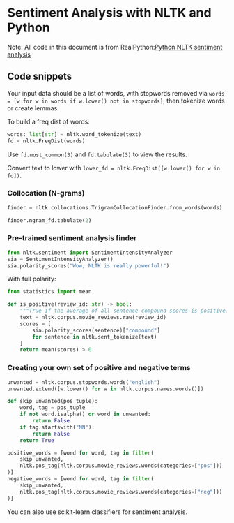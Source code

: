 
# Sentiment Analysis with NLTK and Python
Note: All code in this document is from RealPython:[Python NLTK sentiment analysis](https://realpython.com/python-nltk-sentiment-analysis/#:~:text=Sentiment%20analysis%20is%20the%20practice,obtain%20insights%20from%20linguistic%20data.)

## Code snippets
Your input data should be a list of words, with stopwords removed via `words = [w for w in words if w.lower() not in stopwords]`, then tokenize words or create lemmas.

To build a freq dist of words:

```Python
words: list[str] = nltk.word_tokenize(text)
fd = nltk.FreqDist(words)
```

Use `fd.most_common(3)` and `fd.tabulate(3)` to view the results.

Convert text to lower with `lower_fd = nltk.FreqDist([w.lower() for w in fd])`.

### Collocation (N-grams)

```Python
finder = nltk.collocations.TrigramCollocationFinder.from_words(words)

finder.ngram_fd.tabulate(2)
```

### Pre-trained sentiment analysis finder

```Python
from nltk.sentiment import SentimentIntensityAnalyzer
sia = SentimentIntensityAnalyzer()
sia.polarity_scores("Wow, NLTK is really powerful!")

```

With full polarity:

```Python
from statistics import mean

def is_positive(review_id: str) -> bool:
    """True if the average of all sentence compound scores is positive."""
    text = nltk.corpus.movie_reviews.raw(review_id)
    scores = [
        sia.polarity_scores(sentence)["compound"]
        for sentence in nltk.sent_tokenize(text)
    ]
    return mean(scores) > 0

```

### Creating your own set of positive and negative terms

```Python
unwanted = nltk.corpus.stopwords.words("english")
unwanted.extend([w.lower() for w in nltk.corpus.names.words()])

def skip_unwanted(pos_tuple):
    word, tag = pos_tuple
    if not word.isalpha() or word in unwanted:
        return False
    if tag.startswith("NN"):
        return False
    return True

positive_words = [word for word, tag in filter(
    skip_unwanted,
    nltk.pos_tag(nltk.corpus.movie_reviews.words(categories=["pos"]))
)]
negative_words = [word for word, tag in filter(
    skip_unwanted,
    nltk.pos_tag(nltk.corpus.movie_reviews.words(categories=["neg"]))
)]

```

You can also use scikit-learn classifiers for sentiment analysis.

